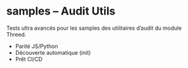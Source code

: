 # samples – Audit Utils

Tests ultra avancés pour les samples des utilitaires d’audit du module Threed.
- Parité JS/Python
- Découverte automatique (init)
- Prêt CI/CD
